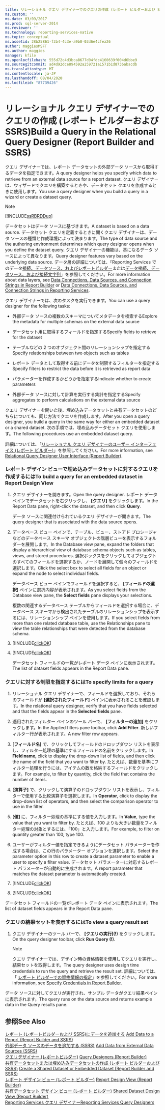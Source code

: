 ```yaml
---
title: リレーショナル クエリ デザイナーでのクエリの作成 (レポート ビルダーおよび SSRS) | Microsoft Docs
ms.custom: ''
ms.date: 03/09/2017
ms.prod: sql-server-2014
ms.reviewer: ''
ms.technology: reporting-services-native
ms.topic: conceptual
ms.assetid: 28b25861-f3b4-4c3e-a9b0-03d6e4cfea26
author: maggiesMSFT
ms.author: maggies
manager: kfile
ms.openlocfilehash: 555d72c4d3bca8677d04fdc4160639f004d6bbe9
ms.sourcegitcommit: ad4d92dce894592a259721a1571b1d8736abacdb
ms.translationtype: MT
ms.contentlocale: ja-JP
ms.lasthandoff: 08/04/2020
ms.locfileid: "87739426"
---
```

# <a name="build-a-query-in-the-relational-query-designer-report-builder-and-ssrs"></a><span data-ttu-id="ba84b-102">リレーショナル クエリ デザイナーでのクエリの作成 (レポート ビルダーおよび SSRS)</span><span class="sxs-lookup"><span data-stu-id="ba84b-102">Build a Query in the Relational Query Designer (Report Builder and SSRS)</span></span>
  <span data-ttu-id="ba84b-103">クエリ デザイナーでは、レポート データセットの外部データ ソースから取得するデータを指定できます。</span><span class="sxs-lookup"><span data-stu-id="ba84b-103">A query designer helps you specify which data to retrieve from an external data source for a report dataset.</span></span> <span data-ttu-id="ba84b-104">クエリ デザイナーは、ウィザードでクエリを構築するときや、データセット クエリを作成するときに使用します。</span><span class="sxs-lookup"><span data-stu-id="ba84b-104">You use a query designer when you build a query in a wizard or create a dataset query.</span></span>  
  
> [!NOTE]  
>  [!INCLUDE[ssRBRDDup](../../includes/ssrbrddup-md.md)]  
  
 <span data-ttu-id="ba84b-105">データセットはデータ ソースに基づきます。</span><span class="sxs-lookup"><span data-stu-id="ba84b-105">A dataset is based on a data source.</span></span> <span data-ttu-id="ba84b-106">データセット クエリを定義するときに開くクエリ デザイナーは、データ ソースの種類と作成環境によって決まります。</span><span class="sxs-lookup"><span data-stu-id="ba84b-106">The type of data source and the authoring environment determines which query designer opens when you define the dataset query.</span></span> <span data-ttu-id="ba84b-107">クエリ デザイナーの機能は、基になるデータ ソースによって異なります。</span><span class="sxs-lookup"><span data-stu-id="ba84b-107">Query designer features vary based on the underlying data source.</span></span> <span data-ttu-id="ba84b-108">データ層の詳細については、「Reporting Services でのデータ[接続、データソース、およびレポートビルダー](../data-connections-data-sources-and-connection-strings-in-report-builder.md)または[データ接続、データソース、および接続文字列](../data-connections-data-sources-and-connection-strings-in-reporting-services.md)」を参照してください。</span><span class="sxs-lookup"><span data-stu-id="ba84b-108">For more information about data layers, see [Data Connections, Data Sources, and Connection Strings in Report Builder](../data-connections-data-sources-and-connection-strings-in-report-builder.md) or [Data Connections, Data Sources, and Connection Strings in Reporting Services](../data-connections-data-sources-and-connection-strings-in-reporting-services.md).</span></span>  
  
 <span data-ttu-id="ba84b-109">クエリ デザイナーでは、次のタスクを実行できます。</span><span class="sxs-lookup"><span data-stu-id="ba84b-109">You can use a query designer for the following tasks:</span></span>  
  
-   <span data-ttu-id="ba84b-110">外部データ ソースの複数のスキーマについてメタデータを検索する</span><span class="sxs-lookup"><span data-stu-id="ba84b-110">Explore the metadata for multiple schemas on the external data source</span></span>  
  
-   <span data-ttu-id="ba84b-111">データセット用に取得するフィールドを指定する</span><span class="sxs-lookup"><span data-stu-id="ba84b-111">Specify fields to retrieve for the dataset</span></span>  
  
-   <span data-ttu-id="ba84b-112">テーブルなどの 2 つのオブジェクト間のリレーションシップを指定する</span><span class="sxs-lookup"><span data-stu-id="ba84b-112">Specify relationships between two objects such as tables</span></span>  
  
-   <span data-ttu-id="ba84b-113">レポート データとして取得する前にデータを制限するフィルターを指定する</span><span class="sxs-lookup"><span data-stu-id="ba84b-113">Specify filters to restrict the data before it is retrieved as report data</span></span>  
  
-   <span data-ttu-id="ba84b-114">パラメーターを作成するかどうかを指定する</span><span class="sxs-lookup"><span data-stu-id="ba84b-114">Indicate whether to create parameters</span></span>  
  
-   <span data-ttu-id="ba84b-115">外部データ ソースに対して計算を実行する集計を指定する</span><span class="sxs-lookup"><span data-stu-id="ba84b-115">Specify aggregates to perform calculations on the external data source</span></span>  
  
 <span data-ttu-id="ba84b-116">クエリ デザイナーを開いた後、埋め込みデータセットと共有データセットのどちらについても、同じ方法でクエリを作成します。</span><span class="sxs-lookup"><span data-stu-id="ba84b-116">After you open a query designer, you build a query in the same way for either an embedded dataset or a shared dataset.</span></span> <span data-ttu-id="ba84b-117">次の手順では、埋め込みデータセット クエリを使用します。</span><span class="sxs-lookup"><span data-stu-id="ba84b-117">The following procedures use an embedded dataset query.</span></span>  
  
 <span data-ttu-id="ba84b-118">詳細については、「[リレーショナル クエリ デザイナーのユーザー インターフェイス &#40;レポート ビルダー&#41;](relational-query-designer-user-interface-report-builder.md)」を参照してください。</span><span class="sxs-lookup"><span data-stu-id="ba84b-118">For more information, see [Relational Query Designer User Interface &#40;Report Builder&#41;](relational-query-designer-user-interface-report-builder.md).</span></span>  
  
### <a name="to-build-a-query-for-an-embedded-dataset-in-report-design-view"></a><span data-ttu-id="ba84b-119">レポート デザイン ビューで埋め込みデータセットに対するクエリを作成するには</span><span class="sxs-lookup"><span data-stu-id="ba84b-119">To build a query for an embedded dataset in Report Design View</span></span>  
  
1.  <span data-ttu-id="ba84b-120">クエリ デザイナーを開きます。</span><span class="sxs-lookup"><span data-stu-id="ba84b-120">Open the query designer.</span></span> <span data-ttu-id="ba84b-121">レポート データ ペインでデータセットを右クリックし、 **[クエリ]** をクリックします。</span><span class="sxs-lookup"><span data-stu-id="ba84b-121">In the Report Data pane, right-click the dataset, and then click **Query**.</span></span>  
  
     <span data-ttu-id="ba84b-122">データ ソースに関連付けられているクエリ デザイナーが開きます。</span><span class="sxs-lookup"><span data-stu-id="ba84b-122">The query designer that is associated with the data source opens.</span></span>  
  
2.  <span data-ttu-id="ba84b-123">データベース ビュー ペインで、テーブル、ビュー、ストアド プロシージャなどのデータベース スキーマ オブジェクトの階層ビューを表示するフォルダーを展開します。</span><span class="sxs-lookup"><span data-stu-id="ba84b-123">In the Database view pane, expand the folders that display a hierarchical view of database schema objects such as tables, views, and stored procedures.</span></span> <span data-ttu-id="ba84b-124">選択ボックスをクリックしてオブジェクトのすべてのフィールドを選択するか、ノードを展開して個々のフィールドを選択します。</span><span class="sxs-lookup"><span data-stu-id="ba84b-124">Click the select box to select all fields for an object or expand the node to select individual fields.</span></span>  
  
     <span data-ttu-id="ba84b-125">データベース ビュー ペインでフィールドを選択すると、 **[フィールドの選択]** ペインに選択内容が表示されます。</span><span class="sxs-lookup"><span data-stu-id="ba84b-125">As you select fields from the Database view pane, the **Select fields** pane displays your selections.</span></span>  
  
     <span data-ttu-id="ba84b-126">複数の関連するデータベース テーブルからフィールドを選択する場合に、データベース スキーマから検出されたテーブルのリレーションシップを表示するには、リレーションシップ ペインを使用します。</span><span class="sxs-lookup"><span data-stu-id="ba84b-126">If you select fields from more than one related database table, use the Relationships pane to view the table relationships that were detected from the database schema.</span></span>  
  
3.  [!INCLUDE[clickOK](../../includes/clickok-md.md)]  
  
4.  [!INCLUDE[clickOK](../../includes/clickok-md.md)]  
  
     <span data-ttu-id="ba84b-127">データセット フィールドの一覧がレポート データ ペインに表示されます。</span><span class="sxs-lookup"><span data-stu-id="ba84b-127">The list of dataset fields appears in the Report Data pane.</span></span>  
  
### <a name="to-specify-limits-for-a-query"></a><span data-ttu-id="ba84b-128">クエリに対する制限を指定するには</span><span class="sxs-lookup"><span data-stu-id="ba84b-128">To specify limits for a query</span></span>  
  
1.  <span data-ttu-id="ba84b-129">リレーショナル クエリ デザイナーで、フィールドを選択しており、それらのフィールドが **[選択されたフィールド]** ペインに表示されることを確認します。</span><span class="sxs-lookup"><span data-stu-id="ba84b-129">In the relational query designer, verify that you have fields selected and that the fields appear in the **Selected fields** pane.</span></span>  
  
2.  <span data-ttu-id="ba84b-130">適用されたフィルター ペインのツール バーで、 **[フィルターの追加]** をクリックします。</span><span class="sxs-lookup"><span data-stu-id="ba84b-130">In the Applied filters pane toolbar, click **Add Filter**.</span></span> <span data-ttu-id="ba84b-131">新しいフィルター行が表示されます。</span><span class="sxs-lookup"><span data-stu-id="ba84b-131">A new filter row appears.</span></span>  
  
3.  <span data-ttu-id="ba84b-132">**[フィールド名]** で、クリックしてフィールドのドロップダウン リストを表示し、フィルター処理の基準にするフィールドの名前をクリックします。</span><span class="sxs-lookup"><span data-stu-id="ba84b-132">In **Field name**, click to display the drop-down list of fields, and then click the name of the field that you want to filter by.</span></span> <span data-ttu-id="ba84b-133">たとえば、数量を基準にフィルター処理を行うには、アイテムの数を格納するフィールドをクリックします。</span><span class="sxs-lookup"><span data-stu-id="ba84b-133">For example, to filter by quantity, click the field that contains the number of items.</span></span>  
  
4.  <span data-ttu-id="ba84b-134">**[演算子]** で、クリックして演算子のドロップダウン リストを表示し、フィルターで使用する比較演算子を選択します。</span><span class="sxs-lookup"><span data-stu-id="ba84b-134">In **Operator**, click to display the drop-down list of operators, and then select the comparison operator to use in the filter.</span></span>  
  
5.  <span data-ttu-id="ba84b-135">**[値]** に、フィルター処理の基準にする値を入力します。</span><span class="sxs-lookup"><span data-stu-id="ba84b-135">In **Value**, type the value that you want to filter by.</span></span> <span data-ttu-id="ba84b-136">たとえば、100 よりも大きい数量をフィルター処理の対象とするには、「100」と入力します。</span><span class="sxs-lookup"><span data-stu-id="ba84b-136">For example, to filter on quantity greater than 100, type 100.</span></span>  
  
6.  <span data-ttu-id="ba84b-137">ユーザーがフィルター値を指定できるようにデータセット パラメーターを作成する場合は、この行のパラメーター オプションを選択します。</span><span class="sxs-lookup"><span data-stu-id="ba84b-137">Select the parameter option in this row to create a dataset parameter to enable a user to specify a filter value.</span></span> <span data-ttu-id="ba84b-138">データセット パラメーターに対応するレポート パラメーターが自動的に生成されます。</span><span class="sxs-lookup"><span data-stu-id="ba84b-138">A report parameter that matches the dataset parameter is automatically created.</span></span>  
  
7.  [!INCLUDE[clickOK](../../includes/clickok-md.md)]  
  
8.  [!INCLUDE[clickOK](../../includes/clickok-md.md)]  
  
 <span data-ttu-id="ba84b-139">データセット フィールドの一覧がレポート データ ペインに表示されます。</span><span class="sxs-lookup"><span data-stu-id="ba84b-139">The list of dataset fields appears in the Report Data pane.</span></span>  
  
### <a name="to-view-a-query-result-set"></a><span data-ttu-id="ba84b-140">クエリの結果セットを表示するには</span><span class="sxs-lookup"><span data-stu-id="ba84b-140">To view a query result set</span></span>  
  
1.  <span data-ttu-id="ba84b-141">クエリ デザイナーのツール バーで、 **[クエリの実行]\(!)** をクリックします。</span><span class="sxs-lookup"><span data-stu-id="ba84b-141">On the query designer toolbar, click **Run Query (!)**.</span></span>  
  
    > [!NOTE]  
    >  <span data-ttu-id="ba84b-142">クエリ デザイナーでは、デザイン時の資格情報を使用してクエリを実行し、結果セットを取得します。</span><span class="sxs-lookup"><span data-stu-id="ba84b-142">The query designer uses design time credentials to run the query and retrieve the result set.</span></span> <span data-ttu-id="ba84b-143">詳細については、「 [レポート ビルダーでの資格情報の指定](../specify-credentials-in-report-builder.md)」を参照してください。</span><span class="sxs-lookup"><span data-stu-id="ba84b-143">For more information, see [Specify Credentials in Report Builder](../specify-credentials-in-report-builder.md).</span></span>  
  
 <span data-ttu-id="ba84b-144">データ ソースに対してクエリが実行され、サンプル データがクエリ結果ペインに表示されます。</span><span class="sxs-lookup"><span data-stu-id="ba84b-144">The query runs on the data source and returns example data in the Query results pane.</span></span>  
  
## <a name="see-also"></a><span data-ttu-id="ba84b-145">参照</span><span class="sxs-lookup"><span data-stu-id="ba84b-145">See Also</span></span>  
 <span data-ttu-id="ba84b-146">[レポート &#40;レポートビルダーおよび SSRS&#41;にデータを追加する](report-datasets-ssrs.md) </span><span class="sxs-lookup"><span data-stu-id="ba84b-146">[Add Data to a Report &#40;Report Builder and SSRS&#41;](report-datasets-ssrs.md) </span></span>  
 <span data-ttu-id="ba84b-147">[外部データ ソースのデータを追加する &#40;SSRS&#41;](add-data-from-external-data-sources-ssrs.md) </span><span class="sxs-lookup"><span data-stu-id="ba84b-147">[Add Data from External Data Sources &#40;SSRS&#41;](add-data-from-external-data-sources-ssrs.md) </span></span>  
 <span data-ttu-id="ba84b-148">[クエリデザイナー &#40;レポートビルダー&#41;](../query-designers-report-builder.md) </span><span class="sxs-lookup"><span data-stu-id="ba84b-148">[Query Designers &#40;Report Builder&#41;](../query-designers-report-builder.md) </span></span>  
 <span data-ttu-id="ba84b-149">[共有データセットまたは埋め込みデータセットの作成 &#40;レポート ビルダーおよび SSRS&#41;](create-a-shared-dataset-or-embedded-dataset-report-builder-and-ssrs.md) </span><span class="sxs-lookup"><span data-stu-id="ba84b-149">[Create a Shared Dataset or Embedded Dataset &#40;Report Builder and SSRS&#41;](create-a-shared-dataset-or-embedded-dataset-report-builder-and-ssrs.md) </span></span>  
 <span data-ttu-id="ba84b-150">[レポート デザイン ビュー (レポート ビルダー)](../report-builder/report-design-view-report-builder.md) </span><span class="sxs-lookup"><span data-stu-id="ba84b-150">[Report Design View &#40;Report Builder&#41;](../report-builder/report-design-view-report-builder.md) </span></span>  
 <span data-ttu-id="ba84b-151">[共有データセット デザイン ビュー (レポート ビルダー)](../report-builder/shared-dataset-design-view-report-builder.md) </span><span class="sxs-lookup"><span data-stu-id="ba84b-151">[Shared Dataset Design View &#40;Report Builder&#41;](../report-builder/shared-dataset-design-view-report-builder.md) </span></span>  
 [<span data-ttu-id="ba84b-152">Reporting Services クエリ デザイナー</span><span class="sxs-lookup"><span data-stu-id="ba84b-152">Reporting Services Query Designers</span></span>](../reporting-services-query-designers.md)  
  
  
